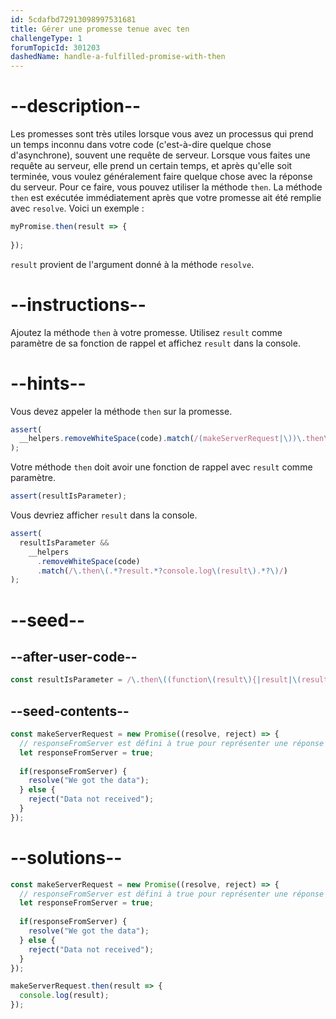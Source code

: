 ```yaml
---
id: 5cdafbd72913098997531681
title: Gérer une promesse tenue avec ten
challengeType: 1
forumTopicId: 301203
dashedName: handle-a-fulfilled-promise-with-then
---
```


# --description--

Les promesses sont très utiles lorsque vous avez un processus qui prend un temps inconnu dans votre code (c'est-à-dire quelque chose d'asynchrone), souvent une requête de serveur. Lorsque vous faites une requête au serveur, elle prend un certain temps, et après qu'elle soit terminée, vous voulez généralement faire quelque chose avec la réponse du serveur. Pour ce faire, vous pouvez utiliser la méthode `then`. La méthode `then` est exécutée immédiatement après que votre promesse ait été remplie avec `resolve`. Voici un exemple :

```js
myPromise.then(result => {
  
});
```

`result` provient de l'argument donné à la méthode `resolve`.

# --instructions--

Ajoutez la méthode `then` à votre promesse. Utilisez `result` comme paramètre de sa fonction de rappel et affichez `result` dans la console.

# --hints--

Vous devez appeler la méthode `then` sur la promesse.

```js
assert(
  __helpers.removeWhiteSpace(code).match(/(makeServerRequest|\))\.then\(/g)
);
```

Votre méthode `then` doit avoir une fonction de rappel avec `result` comme paramètre.

```js
assert(resultIsParameter);
```

Vous devriez afficher `result` dans la console.

```js
assert(
  resultIsParameter &&
    __helpers
      .removeWhiteSpace(code)
      .match(/\.then\(.*?result.*?console.log\(result\).*?\)/)
);
```

# --seed--

## --after-user-code--

```js
const resultIsParameter = /\.then\((function\(result\){|result|\(result\)=>)/.test(__helpers.removeWhiteSpace(code));
```

## --seed-contents--

```js
const makeServerRequest = new Promise((resolve, reject) => {
  // responseFromServer est défini à true pour représenter une réponse réussie d'un serveur.
  let responseFromServer = true;
    
  if(responseFromServer) {
    resolve("We got the data");
  } else {  
    reject("Data not received");
  }
});
```

# --solutions--

```js
const makeServerRequest = new Promise((resolve, reject) => {
  // responseFromServer est défini à true pour représenter une réponse réussie d'un serveur.
  let responseFromServer = true;
    
  if(responseFromServer) {
    resolve("We got the data");
  } else {  
    reject("Data not received");
  }
});

makeServerRequest.then(result => {
  console.log(result);
});
```

